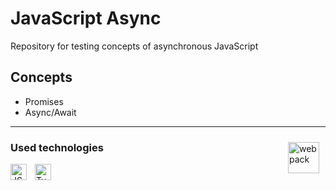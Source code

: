 # JavaScript Async

Repository for testing concepts of asynchronous JavaScript

## Concepts

-   Promises
-   Async/Await

---

[<img align="right" alt="webpack" width="50px" src="https://user-images.githubusercontent.com/33003089/213583000-bb26a90c-ec79-4d81-89a9-fc791792467d.svg" style="padding-right:10px;padding-top:10px;"/>](https://www.theodinproject.com/paths/full-stack-javascript/courses/javascript#asynchronous-javascript-and-apis)

### Used technologies

[<img align="left" alt="JS" width="26px" src="https://cdn.jsdelivr.net/gh/devicons/devicon/icons/javascript/javascript-original.svg" style="padding-right:10px;" />][js]
[<img align="left" alt="TypeScript" width="26px" src="https://cdn.jsdelivr.net/gh/devicons/devicon/icons/typescript/typescript-original.svg" style="padding-right:10px;" />][ts]

[js]: https://en.wikipedia.org/wiki/JavaScript
[ts]: https://www.typescriptlang.org/
